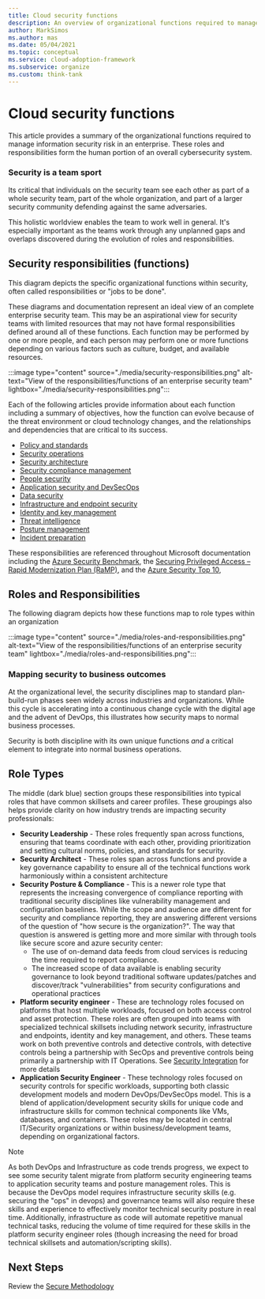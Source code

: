 ```yaml
---
title: Cloud security functions
description: An overview of organizational functions required to manage information security risk in an enterprise
author: MarkSimos
ms.author: mas
ms.date: 05/04/2021
ms.topic: conceptual
ms.service: cloud-adoption-framework
ms.subservice: organize
ms.custom: think-tank
---
```


# Cloud security functions

This article provides a summary of the organizational functions required to manage information security risk in an enterprise. These roles and responsibilities form the human portion of an overall cybersecurity system. 

### Security is a team sport

Its critical that individuals on the security team see each other as part of a whole security team, part of the whole organization, and part of a larger security community defending against the same adversaries. 

This holistic worldview enables the team to work well in general. It's especially important as the teams work through any unplanned gaps and overlaps discovered during the evolution of roles and responsibilities.

## Security responsibilities (functions)

This diagram depicts the specific organizational functions within security, often called responsibilities or "jobs to be done".

These diagrams and documentation represent an ideal view of an complete enterprise security team. This may be an aspirational view for security teams with limited resources that may not have formal responsibilities defined around all of these functions. Each function may be performed by one or more people, and each person may perform one or more functions depending on various factors such as culture, budget, and available resources.

:::image type="content" source="./media/security-responsibilities.png" alt-text="View of the responsibilities/functions of an enterprise security team" lightbox="./media/security-responsibilities.png":::

Each of the following articles provide information about each function including a summary of objectives, how the function can evolve because of the threat environment or cloud technology changes, and the relationships and dependencies that are critical to its success.

- [Policy and standards](./cloud-security-policy-standards.md)
- [Security operations](./cloud-security-operations-center.md)
- [Security architecture](./cloud-security-architecture.md)
- [Security compliance management](./cloud-security-compliance-management.md)
- [People security](./cloud-security-people.md)
- [Application security and DevSecOps](./cloud-security-application-security-devsecops.md)
- [Data security](./cloud-security-data-security.md)
- [Infrastructure and endpoint security](./cloud-security-infrastructure-endpoint.md)
- [Identity and key management](./cloud-security-identity-keys.md)
- [Threat intelligence](./cloud-security-threat-intelligence.md)
- [Posture management](./cloud-security-posture-management.md)
- [Incident preparation](./cloud-security-incident-preparation.md)

These responsibilities are referenced throughout Microsoft documentation including the [Azure Security Benchmark](https://aka.ms/benchmarkdocs), the [Securing Privileged Access – Rapid Modernization Plan (RaMP)](https://aka.ms/sparoadmap), and the [Azure Security Top 10](https://aka.ms/azuresecuritytop10), 

## Roles and Responsibilities

The following diagram depicts how these functions map to role types within an organization

:::image type="content" source="./media/roles-and-responsibilities.png" alt-text="View of the responsibilities/functions of an enterprise security team" lightbox="./media/roles-and-responsibilities.png":::

### Mapping security to business outcomes

At the organizational level, the security disciplines map to standard plan-build-run phases seen widely across industries and organizations. While this cycle is accelerating into a continuous change cycle with the digital age and the advent of DevOps, this illustrates how security maps to normal business processes. 

Security is both discipline with its own unique functions *and* a critical element to integrate into normal business operations. 

## Role Types

The middle (dark blue) section groups these responsibilities into typical roles that have common skillsets and career profiles. These groupings also helps provide clarity on how industry trends are impacting security professionals:

 - **Security Leadership** - These roles frequently span across functions, ensuring that teams coordinate with each other, providing prioritization and setting cultural norms, policies, and standards for security.
 - **Security Architect** - These roles span across functions and provide a key governance capability to ensure all of the technical functions work harmoniously within a consistent architecture
 - **Security Posture & Compliance** - This is a newer role type that represents the increasing convergence of compliance reporting with traditional security disciplines like vulnerability management and configuration baselines. While the scope and audience are different for security and compliance reporting, they are answering different versions of the question of "how secure is the organization?". The way that question is answered is getting more and more similar with through tools like secure score and azure security center:
     - The use of on-demand data feeds from cloud services is reducing the time required to report compliance. 
     - The increased scope of data available is enabling security governance to look beyond traditional software updates/patches and discover/track "vulnerabilities" from security configurations and operational practices
 - **Platform security engineer** - These are technology roles focused on platforms that host multiple workloads, focused on both access control and asset protection. These roles are often grouped into teams with specialized technical skillsets including network security, infrastructure and endpoints, identity and key management, and others. These teams work on both preventive controls and detective controls, with detective controls being a partnership with SecOps and preventive controls being primarily a partnership with IT Operations. See [Security Integration](../security/security-integration.md) for more details
 - **Application Security Engineer** - These technology roles focused on security controls for specific workloads, supporting both classic development models and modern DevOps/DevSecOps model. This is a blend of application/development security skills for unique code and infrastructure skills for common technical components like VMs, databases, and containers. These roles may be located in central IT/Security organizations or within business/development teams, depending on organizational factors. 

>[!Note]
> As both DevOps and Infrastructure as code trends progress, we expect to see some security talent migrate from platform security engineering teams to application security teams and posture management roles. This is because the DevOps model requires infrastructure security skills (e.g. securing the "ops" in devops) and governance teams will also require these skills and experience to effectively monitor technical security posture in real time. Additionally, infrastructure as code will automate repetitive manual technical tasks, reducing the volume of time required for these skills in the platform security engineer roles (though increasing the need for broad technical skillsets and automation/scripting skills).  

## Next Steps

Review the [Secure Methodology](../security/index.md)

